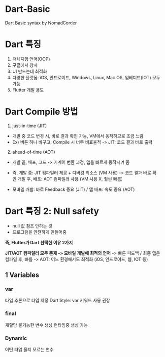# Dart-Basic
Dart Basic syntax by NomadCorder

# Dart 특징
1. 객체지향 언어(OOP)
2. 구글에서 창시
3. UI 만드는데 최적화
4. 다양한 플랫폼: iOS, 안드로이드, Windows, Linux, Mac OS, 임베디드(IOT) 모두 가능
5. Flutter 개발 용도

# Dart Compile 방법
1) just-in-time (JIT)
- 개발 중 코드 변경 시, 바로 결과 확인 가능, VM에서 동작하므로 조금 느림
- Ex) 버튼 하나 바꾸고, Compile 시 너무 비효율적 -> JIT: 코드 결과 바로 출력
2) ahead-of-time (AOT)
- 개발 끝, 배포, 코드 -> 기계어 변환 과정, 앱을 빠르게 동작시켜 줌

- 즉, 개발 중: JIT 컴파일러 제공 + 디버깅 리소스 (VM 사용) -> 코드 결과 바로 확인
개발 후, 배포: AOT 컴파일러 사용 (VM 사용 X, 훨씬 빠름)

- 모바일 개발: 바로 Feedback 중요 (JIT) / 앱 배포: 속도 중요 (AOT)

# Dart 특징 2: Null safety
- null 값 참조 안하는 것
- 프로그램을 안전하게 만들어줌

**즉, Flutter가 Dart 선택한 이유 2가지**

**JIT/AOT 컴파일러 모두 존재 -> 모바일 개발에 최적의 언어**
-> 빠른 피드백 / 최종 앱은 컴파일 후, 빠름
-> AOT: 어느 환경에서도 최적화 (iOS, 안드로이드, 웹, IOT 등)

## 1 Variables
### var
타입 추론으로 타입 지정
Dart Style: var 키워드 사용 권장

### final
재할당 불가능한 변수 생성
런타임중 생성 가능

### Dynamic
어떤 타입 올지 모르는 변수
